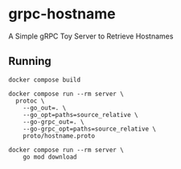 # grpc-hostname

A Simple gRPC Toy Server to Retrieve Hostnames

## Running

```
docker compose build
```

```
docker compose run --rm server \
  protoc \
    --go_out=. \
    --go_opt=paths=source_relative \
    --go-grpc_out=. \
    --go-grpc_opt=paths=source_relative \
    proto/hostname.proto
```

```
docker compose run --rm server \
    go mod download
```
